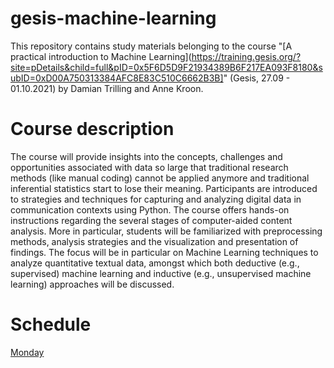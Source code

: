 # gesis-machine-learning

This repository contains study materials belonging to the course "[A practical introduction to Machine Learning](https://training.gesis.org/?site=pDetails&child=full&pID=0x5F6D5D9F21934389B6F217EA093F8180&subID=0xD00A750313384AFC8E83C510C6662B3B]" (Gesis, 27.09 - 01.10.2021) by Damian Trilling and Anne Kroon.

# Course description

The course will provide insights into the concepts, challenges and opportunities associated with data so large that traditional research methods (like manual coding) cannot be applied anymore and traditional inferential statistics start to lose their meaning. Participants are introduced to strategies and techniques for capturing and analyzing digital data in communication contexts using Python. The course offers hands-on instructions regarding the several stages of computer-aided content analysis. More in particular, students will be familiarized with preprocessing methods, analysis strategies and the visualization and presentation of findings. The focus will be in particular on Machine Learning techniques to analyze quantitative textual data, amongst which both deductive (e.g., supervised) machine learning and inductive (e.g., unsupervised machine learning) approaches will be discussed.

# Schedule

[Monday](day1/)
